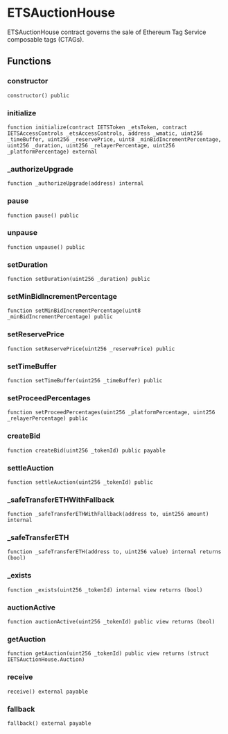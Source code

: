 # ETSAuctionHouse

ETSAuctionHouse contract governs the sale of Ethereum Tag Service composable tags (CTAGs).

## Functions

### constructor

```solidity
constructor() public
```

### initialize

```solidity
function initialize(contract IETSToken _etsToken, contract IETSAccessControls _etsAccessControls, address _wmatic, uint256 _timeBuffer, uint256 _reservePrice, uint8 _minBidIncrementPercentage, uint256 _duration, uint256 _relayerPercentage, uint256 _platformPercentage) external
```

### \_authorizeUpgrade

```solidity
function _authorizeUpgrade(address) internal
```

### pause

```solidity
function pause() public
```

### unpause

```solidity
function unpause() public
```

### setDuration

```solidity
function setDuration(uint256 _duration) public
```

### setMinBidIncrementPercentage

```solidity
function setMinBidIncrementPercentage(uint8 _minBidIncrementPercentage) public
```

### setReservePrice

```solidity
function setReservePrice(uint256 _reservePrice) public
```

### setTimeBuffer

```solidity
function setTimeBuffer(uint256 _timeBuffer) public
```

### setProceedPercentages

```solidity
function setProceedPercentages(uint256 _platformPercentage, uint256 _relayerPercentage) public
```

### createBid

```solidity
function createBid(uint256 _tokenId) public payable
```

### settleAuction

```solidity
function settleAuction(uint256 _tokenId) public
```

### \_safeTransferETHWithFallback

```solidity
function _safeTransferETHWithFallback(address to, uint256 amount) internal
```

### \_safeTransferETH

```solidity
function _safeTransferETH(address to, uint256 value) internal returns (bool)
```

### \_exists

```solidity
function _exists(uint256 _tokenId) internal view returns (bool)
```

### auctionActive

```solidity
function auctionActive(uint256 _tokenId) public view returns (bool)
```

### getAuction

```solidity
function getAuction(uint256 _tokenId) public view returns (struct IETSAuctionHouse.Auction)
```

### receive

```solidity
receive() external payable
```

### fallback

```solidity
fallback() external payable
```
